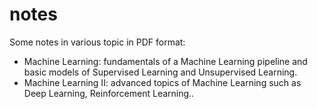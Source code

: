 # notes
Some notes in various topic in PDF format:
- Machine Learning: fundamentals of a Machine Learning pipeline and basic models of Supervised Learning and Unsupervised Learning.
- Machine Learning II: advanced topics of Machine Learning such as Deep Learning, Reinforcement Learning..
